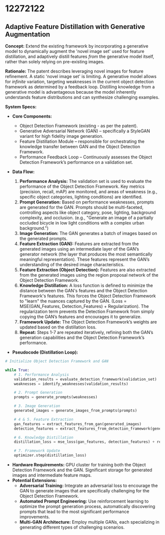 # 12272122

## Adaptive Feature Distillation with Generative Augmentation

**Concept:** Extend the existing framework by incorporating a generative model to dynamically augment the 'novel image set' used for feature distillation, and adaptively distill features *from* the generative model itself, rather than solely relying on pre-existing images.

**Rationale:** The patent describes leveraging novel images for feature refinement. A static 'novel image set' is limiting. A generative model allows for *infinite* variation, targeting weaknesses in the current object detection framework as determined by a feedback loop. Distilling knowledge from a generative model is advantageous because the model inherently understands feature distributions and can synthesize challenging examples.

**System Specs:**

*   **Core Components:**
    *   Object Detection Framework (existing - as per the patent).
    *   Generative Adversarial Network (GAN) – specifically a StyleGAN variant for high fidelity image generation.
    *   Feature Distillation Module – responsible for orchestrating the knowledge transfer between GAN and the Object Detection Framework.
    *   Performance Feedback Loop – Continuously assesses the Object Detection Framework’s performance on a validation set.

*   **Data Flow:**

    1.  **Performance Analysis:** The validation set is used to evaluate the performance of the Object Detection Framework. Key metrics (precision, recall, mAP) are monitored, and areas of weakness (e.g., specific object categories, lighting conditions) are identified.
    2.  **Prompt Generation:**  Based on performance weaknesses, prompts are generated for the GAN. Prompts should be multi-faceted, controlling aspects like object category, pose, lighting, background complexity, and occlusion. (e.g., "Generate an image of a partially occluded bicycle in low light conditions with a complex urban background.")
    3.  **Image Generation:** The GAN generates a batch of images based on the generated prompts.
    4.  **Feature Extraction (GAN):** Features are extracted from the generated images using an intermediate layer of the GAN’s generator network (the layer that produces the most semantically meaningful representation). These features represent the GAN’s understanding of the desired image characteristics.
    5.  **Feature Extraction (Object Detection):** Features are also extracted from the generated images using the region proposal network of the Object Detection Framework.
    6.  **Knowledge Distillation:** A loss function is defined to minimize the distance between the GAN's features and the Object Detection Framework's features. This forces the Object Detection Framework to "learn" the nuances captured by the GAN.  (Loss = MSE(GAN_Features, Detection_Features) + Regularization). The regularization term prevents the Detection Framework from simply copying the GAN’s features and encourages it to generalize.
    7.  **Framework Update:** The Object Detection Framework’s weights are updated based on the distillation loss.
    8.  **Repeat:** Steps 1-7 are repeated iteratively, refining both the GAN’s generation capabilities and the Object Detection Framework’s performance.

*   **Pseudocode (Distillation Loop):**

```python
# Initialize Object Detection Framework and GAN

while True:
    # 1. Performance Analysis
    validation_results = evaluate_detection_framework(validation_set)
    weaknesses = identify_weaknesses(validation_results)

    # 2. Prompt Generation
    prompts = generate_prompts(weaknesses)

    # 3. Image Generation
    generated_images = generate_images_from_prompts(prompts)

    # 4 & 5. Feature Extraction
    gan_features = extract_features_from_gan(generated_images)
    detection_features = extract_features_from_detection_framework(generated_images)

    # 6. Knowledge Distillation
    distillation_loss = mse_loss(gan_features, detection_features) + regularization_loss(detection_features)

    # 7. Framework Update
    optimizer.step(distillation_loss)
```

*   **Hardware Requirements:**  GPU cluster for training both the Object Detection Framework and the GAN.  Significant storage for generated images and intermediate feature maps.
*   **Potential Extensions:**
    *   **Adversarial Training:** Integrate an adversarial loss to encourage the GAN to generate images that are specifically challenging for the Object Detection Framework.
    *   **Automated Prompt Engineering:**  Use reinforcement learning to optimize the prompt generation process, automatically discovering prompts that lead to the most significant performance improvements.
    *   **Multi-GAN Architecture:** Employ multiple GANs, each specializing in generating different types of challenging scenarios.